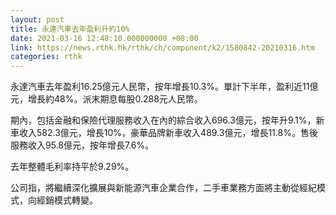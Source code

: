 ```yaml
---
layout: post
title: 永達汽車去年盈利升約10%
date: 2021-03-16 12:48:10.000000000 +08:00
link: https://news.rthk.hk/rthk/ch/component/k2/1580842-20210316.htm
categories: rthk
---
```


永達汽車去年盈利16.25億元人民幣，按年增長10.3%。單計下半年，盈利近11億元，增長約48%。派末期息每股0.288元人民幣。

期內，包括金融和保險代理服務收入在內的綜合收入696.3億元，按年升9.1%，新車收入582.3億元，增長10%，豪華品牌新車收入489.3億元，增長11.8%。售後服務收入95.8億元，按年增長7.6%。

去年整體毛利率持平於9.29%。

公司指，將繼續深化擴展與新能源汽車企業合作，二手車業務方面將主動從經紀模式，向經銷模式轉變。

